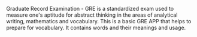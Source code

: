 Graduate Record Examination - GRE is a  standardized exam used to measure one's aptitude for abstract thinking in the areas of analytical writing, mathematics and vocabulary.
This is a basic GRE APP that helps to prepare for vocabulary. 
It contains words and their meanings and usage.
